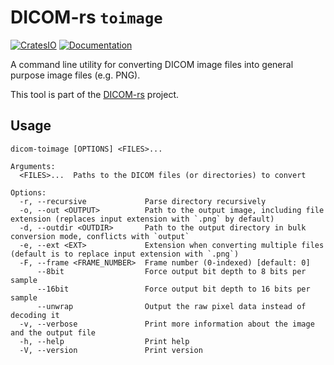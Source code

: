# DICOM-rs `toimage`

[![CratesIO](https://img.shields.io/crates/v/dicom-toimage.svg)](https://crates.io/crates/dicom-toimage)
[![Documentation](https://docs.rs/dicom-toimage/badge.svg)](https://docs.rs/dicom-toimage)

A command line utility for converting DICOM image files
into general purpose image files (e.g. PNG).

This tool is part of the [DICOM-rs](https://github.com/Enet4/dicom-rs) project.

## Usage

```none
dicom-toimage [OPTIONS] <FILES>...

Arguments:
  <FILES>...  Paths to the DICOM files (or directories) to convert

Options:
  -r, --recursive             Parse directory recursively
  -o, --out <OUTPUT>          Path to the output image, including file extension (replaces input extension with `.png` by default)
  -d, --outdir <OUTDIR>       Path to the output directory in bulk conversion mode, conflicts with `output`
  -e, --ext <EXT>             Extension when converting multiple files (default is to replace input extension with `.png`)
  -F, --frame <FRAME_NUMBER>  Frame number (0-indexed) [default: 0]
      --8bit                  Force output bit depth to 8 bits per sample
      --16bit                 Force output bit depth to 16 bits per sample
      --unwrap                Output the raw pixel data instead of decoding it
  -v, --verbose               Print more information about the image and the output file
  -h, --help                  Print help
  -V, --version               Print version
```
